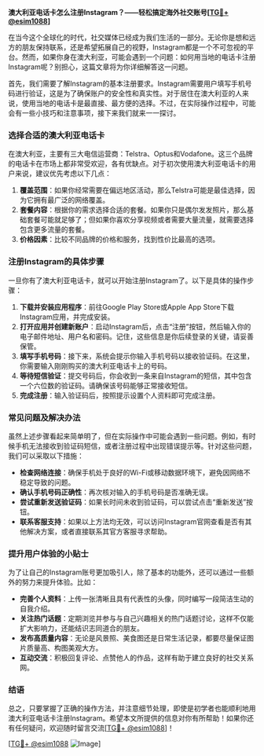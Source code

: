 **澳大利亚电话卡怎么注册Instagram？——轻松搞定海外社交账号[[TG💪+ @esim1088](https://t.me/s/esim1088)]**

在当今这个全球化的时代，社交媒体已经成为我们生活的一部分。无论你是想和远方的朋友保持联系，还是希望拓展自己的视野，Instagram都是一个不可忽视的平台。然而，如果你身在澳大利亚，可能会遇到一个问题：如何用当地的电话卡注册Instagram呢？别担心，这篇文章将为你详细解答这一问题。

首先，我们需要了解Instagram的基本注册要求。Instagram需要用户填写手机号码进行验证，这是为了确保账户的安全性和真实性。对于居住在澳大利亚的人来说，使用当地的电话卡是最直接、最方便的选择。不过，在实际操作过程中，可能会有一些小技巧和注意事项，接下来我们就来一一探讨。

### 选择合适的澳大利亚电话卡

在澳大利亚，主要有三大电信运营商：Telstra、Optus和Vodafone。这三个品牌的电话卡在市场上都非常受欢迎，各有优缺点。对于初次使用澳大利亚电话卡的用户来说，建议优先考虑以下几点：

1. **覆盖范围**：如果你经常需要在偏远地区活动，那么Telstra可能是最佳选择，因为它拥有最广泛的网络覆盖。
2. **套餐内容**：根据你的需求选择合适的套餐。如果你只是偶尔发发照片，那么基础套餐可能就足够了；但如果你喜欢分享视频或者需要大量流量，就需要选择包含更多流量的套餐。
3. **价格因素**：比较不同品牌的价格和服务，找到性价比最高的选项。

### 注册Instagram的具体步骤

一旦你有了澳大利亚电话卡，就可以开始注册Instagram了。以下是具体的操作步骤：

1. **下载并安装应用程序**：前往Google Play Store或Apple App Store下载Instagram应用，并完成安装。
2. **打开应用并创建新账户**：启动Instagram后，点击“注册”按钮，然后输入你的电子邮件地址、用户名和密码。记住，这些信息是你后续登录的关键，请妥善保管。
3. **填写手机号码**：接下来，系统会提示你输入手机号码以接收验证码。在这里，你需要输入刚刚购买的澳大利亚电话卡上的号码。
4. **等待短信验证**：提交号码后，你会收到一条来自Instagram的短信，其中包含一个六位数的验证码。请确保该号码能够正常接收短信。
5. **完成注册**：输入验证码后，按照提示设置个人资料即可完成注册。

### 常见问题及解决办法

虽然上述步骤看起来简单明了，但在实际操作中可能会遇到一些问题。例如，有时候手机无法接收到验证码短信，或者注册过程中出现错误提示等。针对这些问题，我们可以采取以下措施：

- **检查网络连接**：确保手机处于良好的Wi-Fi或移动数据环境下，避免因网络不稳定导致的问题。
- **确认手机号码正确性**：再次核对输入的手机号码是否准确无误。
- **尝试重新发送验证码**：如果长时间未收到验证码，可以尝试点击“重新发送”按钮。
- **联系客服支持**：如果以上方法均无效，可以访问Instagram官网查看是否有其他解决方案，或者直接联系其官方客服寻求帮助。

### 提升用户体验的小贴士

为了让自己的Instagram账号更加吸引人，除了基本的功能外，还可以通过一些额外的努力来提升体验。比如：

- **完善个人资料**：上传一张清晰且具有代表性的头像，同时编写一段简洁生动的自我介绍。
- **关注热门话题**：定期浏览并参与与自己兴趣相关的热门话题讨论，这样不仅能扩大影响力，还能结识志同道合的朋友。
- **发布高质量内容**：无论是风景照、美食图还是日常生活记录，都要尽量保证图片质量高、构图美观大方。
- **互动交流**：积极回复评论、点赞他人的作品，这样有助于建立良好的社交关系网。

### 结语

总之，只要掌握了正确的操作方法，并注意细节处理，即使是初学者也能顺利地用澳大利亚电话卡注册Instagram。希望本文所提供的信息对你有所帮助！如果你还有任何疑问，欢迎随时留言交流[[TG💪+ @esim1088](https://t.me/s/esim1088)]！

[[TG💪+ @esim1088](https://t.me/s/esim1088) ![Image](https://i.postimg.cc/4NQfJmqS/Snipaste-2025-05-13-00-14-12.png)]
